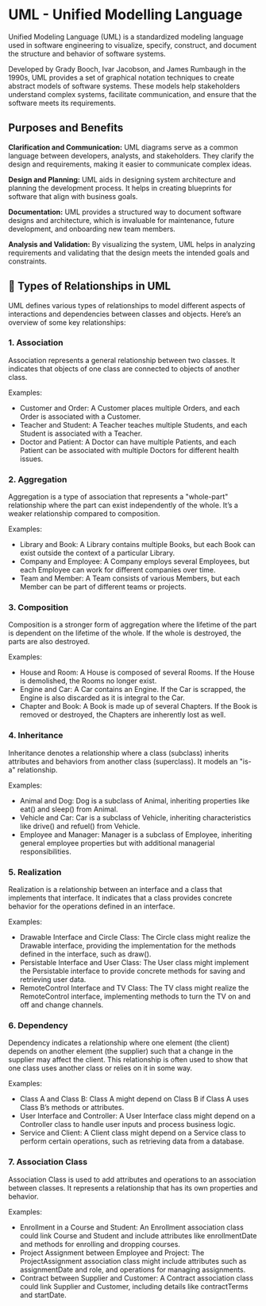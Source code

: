 # UML - Unified Modelling Language

Unified Modeling Language (UML) is a standardized modeling language used in software engineering to visualize, specify, construct, and document the structure and behavior of software systems. 

Developed by Grady Booch, Ivar Jacobson, and James Rumbaugh in the 1990s, UML provides a set of graphical notation techniques to create abstract models of software systems. These models help stakeholders understand complex systems, facilitate communication, and ensure that the software meets its requirements.

## Purposes and Benefits

**Clarification and Communication:** UML diagrams serve as a common language between developers, analysts, and stakeholders. They clarify the design and requirements, making it easier to communicate complex ideas.

**Design and Planning:** UML aids in designing system architecture and planning the development process. It helps in creating blueprints for software that align with business goals.

**Documentation:** UML provides a structured way to document software designs and architecture, which is invaluable for maintenance, future development, and onboarding new team members.

**Analysis and Validation:** By visualizing the system, UML helps in analyzing requirements and validating that the design meets the intended goals and constraints.

## 🔗 Types of Relationships in UML

UML defines various types of relationships to model different aspects of interactions and dependencies between classes and objects. Here’s an overview of some key relationships:

### 1. Association

Association represents a general relationship between two classes. It indicates that objects of one class are connected to objects of another class.

Examples:

* Customer and Order: A Customer places multiple Orders, and each Order is associated with a Customer.
* Teacher and Student: A Teacher teaches multiple Students, and each Student is associated with a Teacher.
* Doctor and Patient: A Doctor can have multiple Patients, and each Patient can be associated with multiple Doctors for different health issues.

### 2. Aggregation

Aggregation is a type of association that represents a "whole-part" relationship where the part can exist independently of the whole. It’s a weaker relationship compared to composition.

Examples:

* Library and Book: A Library contains multiple Books, but each Book can exist outside the context of a particular Library.
* Company and Employee: A Company employs several Employees, but each Employee can work for different companies over time.
* Team and Member: A Team consists of various Members, but each Member can be part of different teams or projects.

### 3. Composition

Composition is a stronger form of aggregation where the lifetime of the part is dependent on the lifetime of the whole. If the whole is destroyed, the parts are also destroyed.

Examples:

* House and Room: A House is composed of several Rooms. If the House is demolished, the Rooms no longer exist.
* Engine and Car: A Car contains an Engine. If the Car is scrapped, the Engine is also discarded as it is integral to the Car.
* Chapter and Book: A Book is made up of several Chapters. If the Book is removed or destroyed, the Chapters are inherently lost as well.

### 4. Inheritance

Inheritance denotes a relationship where a class (subclass) inherits attributes and behaviors from another class (superclass). It models an "is-a" relationship.

Examples:

* Animal and Dog: Dog is a subclass of Animal, inheriting properties like eat() and sleep() from Animal.
* Vehicle and Car: Car is a subclass of Vehicle, inheriting characteristics like drive() and refuel() from Vehicle.
* Employee and Manager: Manager is a subclass of Employee, inheriting general employee properties but with additional managerial responsibilities.

### 5. Realization

Realization is a relationship between an interface and a class that implements that interface. It indicates that a class provides concrete behavior for the operations defined in an interface.

Examples:

* Drawable Interface and Circle Class: The Circle class might realize the Drawable interface, providing the implementation for the methods defined in the interface, such as draw().
* Persistable Interface and User Class: The User class might implement the Persistable interface to provide concrete methods for saving and retrieving user data.
* RemoteControl Interface and TV Class: The TV class might realize the RemoteControl interface, implementing methods to turn the TV on and off and change channels.

### 6. Dependency

Dependency indicates a relationship where one element (the client) depends on another element (the supplier) such that a change in the supplier may affect the client. This relationship is often used to show that one class uses another class or relies on it in some way.

Examples:

* Class A and Class B: Class A might depend on Class B if Class A uses Class B’s methods or attributes.
* User Interface and Controller: A User Interface class might depend on a Controller class to handle user inputs and process business logic.
* Service and Client: A Client class might depend on a Service class to perform certain operations, such as retrieving data from a database.
    
### 7. Association Class

Association Class is used to add attributes and operations to an association between classes. It represents a relationship that has its own properties and behavior.

Examples:

* Enrollment in a Course and Student: An Enrollment association class could link Course and Student and include attributes like enrollmentDate and methods for enrolling and dropping courses.
* Project Assignment between Employee and Project: The ProjectAssignment association class might include attributes such as assignmentDate and role, and operations for managing assignments.
* Contract between Supplier and Customer: A Contract association class could link Supplier and Customer, including details like contractTerms and startDate.
